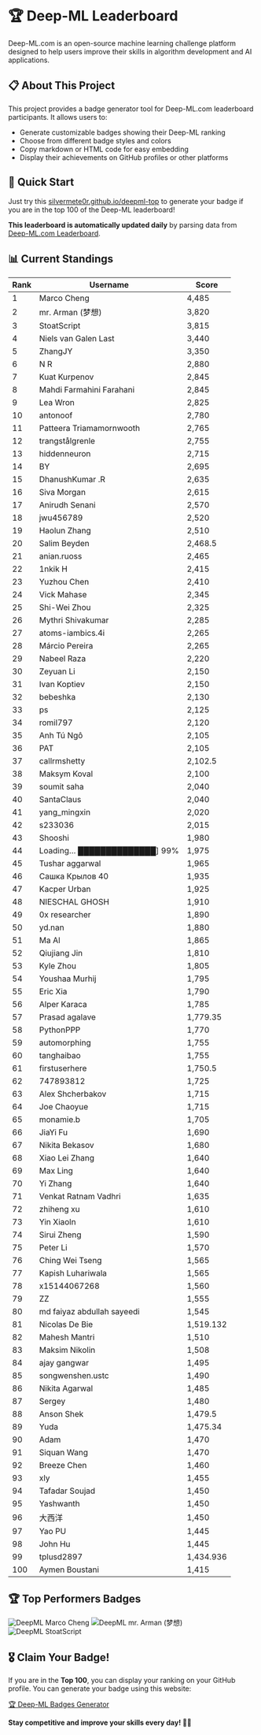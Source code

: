 # 🏆 Deep-ML Leaderboard

Deep-ML.com is an open-source machine learning challenge platform designed to help users improve their skills in algorithm development and AI applications.  

## 📋 About This Project

This project provides a badge generator tool for Deep-ML.com leaderboard participants. It allows users to:
- Generate customizable badges showing their Deep-ML ranking
- Choose from different badge styles and colors
- Copy markdown or HTML code for easy embedding
- Display their achievements on GitHub profiles or other platforms

## 🚀 Quick Start

Just try this [silvermete0r.github.io/deepml-top](silvermete0r.github.io/deepml-top) to generate your badge if you are in the top 100 of the Deep-ML leaderboard!

**This leaderboard is automatically updated daily** by parsing data from [Deep-ML.com Leaderboard](https://www.deep-ml.com/leaderboard).  

## 📊 Current Standings  

<!-- LEADERBOARD_START -->
| Rank | Username | Score |
|------|---------|-------|
| 1 | Marco Cheng | 4,485 |
| 2 | mr. Arman (梦想) | 3,820 |
| 3 | StoatScript | 3,815 |
| 4 | Niels van Galen Last | 3,440 |
| 5 | ZhangJY | 3,350 |
| 6 | N R | 2,880 |
| 7 | Kuat Kurpenov | 2,845 |
| 8 | Mahdi Farmahini Farahani | 2,845 |
| 9 | Lea Wron | 2,825 |
| 10 | antonoof | 2,780 |
| 11 | Patteera Triamamornwooth | 2,765 |
| 12 | trangstålgrenle | 2,755 |
| 13 | hiddenneuron | 2,715 |
| 14 | BY | 2,695 |
| 15 | DhanushKumar .R | 2,635 |
| 16 | Siva Morgan | 2,615 |
| 17 | Anirudh Senani | 2,570 |
| 18 | jwu456789 | 2,520 |
| 19 | Haolun Zhang | 2,510 |
| 20 | Salim Beyden | 2,468.5 |
| 21 | anian.ruoss | 2,465 |
| 22 | 1nkik H | 2,415 |
| 23 | Yuzhou Chen | 2,410 |
| 24 | Vick Mahase | 2,345 |
| 25 | Shi-Wei Zhou | 2,325 |
| 26 | Mythri Shivakumar | 2,285 |
| 27 | atoms-iambics.4i | 2,265 |
| 28 | Márcio Pereira | 2,265 |
| 29 | Nabeel Raza | 2,220 |
| 30 | Zeyuan Li | 2,150 |
| 31 | Ivan Koptiev | 2,150 |
| 32 | bebeshka | 2,130 |
| 33 | ps | 2,125 |
| 34 | romil797 | 2,120 |
| 35 | Anh Tú Ngô | 2,105 |
| 36 | PAT | 2,105 |
| 37 | callrmshetty | 2,102.5 |
| 38 | Maksym Koval | 2,100 |
| 39 | soumit saha | 2,040 |
| 40 | SantaClaus | 2,040 |
| 41 | yang_mingxin | 2,020 |
| 42 | s233036 | 2,015 |
| 43 | Shooshi | 1,980 |
| 44 | Loading… ██████████████] 99% | 1,975 |
| 45 | Tushar aggarwal | 1,965 |
| 46 | Сашка Крылов 40 | 1,935 |
| 47 | Kacper Urban | 1,925 |
| 48 | NIESCHAL GHOSH | 1,910 |
| 49 | 0x researcher | 1,890 |
| 50 | yd.nan | 1,880 |
| 51 | Ma Al | 1,865 |
| 52 | Qiujiang Jin | 1,810 |
| 53 | Kyle Zhou | 1,805 |
| 54 | Youshaa Murhij | 1,795 |
| 55 | Eric Xia | 1,790 |
| 56 | Alper Karaca | 1,785 |
| 57 | Prasad agalave | 1,779.35 |
| 58 | PythonPPP | 1,770 |
| 59 | automorphing | 1,755 |
| 60 | tanghaibao | 1,755 |
| 61 | firstuserhere | 1,750.5 |
| 62 | 747893812 | 1,725 |
| 63 | Alex Shcherbakov | 1,715 |
| 64 | Joe Chaoyue | 1,715 |
| 65 | monamie.b | 1,705 |
| 66 | JiaYi Fu | 1,690 |
| 67 | Nikita Bekasov | 1,680 |
| 68 | Xiao Lei Zhang | 1,640 |
| 69 | Max Ling | 1,640 |
| 70 | Yi Zhang | 1,640 |
| 71 | Venkat Ratnam Vadhri | 1,635 |
| 72 | zhiheng xu | 1,610 |
| 73 | Yin Xiaoln | 1,610 |
| 74 | Sirui Zheng | 1,590 |
| 75 | Peter Li | 1,570 |
| 76 | Ching Wei Tseng | 1,565 |
| 77 | Kapish Luhariwala | 1,565 |
| 78 | x15144067268 | 1,560 |
| 79 | ZZ | 1,555 |
| 80 | md faiyaz abdullah sayeedi | 1,545 |
| 81 | Nicolas De Bie | 1,519.132 |
| 82 | Mahesh Mantri | 1,510 |
| 83 | Maksim Nikolin | 1,508 |
| 84 | ajay gangwar | 1,495 |
| 85 | songwenshen.ustc | 1,490 |
| 86 | Nikita Agarwal | 1,485 |
| 87 | Sergey | 1,480 |
| 88 | Anson Shek | 1,479.5 |
| 89 | Yuda | 1,475.34 |
| 90 | Adam | 1,470 |
| 91 | Siquan Wang | 1,470 |
| 92 | Breeze Chen | 1,460 |
| 93 | xly | 1,455 |
| 94 | Tafadar Soujad | 1,450 |
| 95 | Yashwanth | 1,450 |
| 96 | 大西洋 | 1,450 |
| 97 | Yao PU | 1,445 |
| 98 | John Hu | 1,445 |
| 99 | tplusd2897 | 1,434.936 |
| 100 | Aymen Boustani | 1,415 |
<!-- LEADERBOARD_END -->

## 🏆 Top Performers Badges

<!-- BADGES_START -->
![DeepML Marco Cheng](https://img.shields.io/badge/dynamic/json?url=https%3A%2F%2Fraw.githubusercontent.com%2Fsilvermete0r%2Fdeepml-top%2Fmain%2Fbadges.json&query=%24.4091c1a21900bd2c7d3f4e343acddda1.label&prefix=Rank%20&style=for-the-badge&label=%F0%9F%9A%80%20DeepML&color=blue&link=https%3A%2F%2Fwww.deep-ml.com%2Fleaderboard)
![DeepML mr. Arman (梦想)](https://img.shields.io/badge/dynamic/json?url=https%3A%2F%2Fraw.githubusercontent.com%2Fsilvermete0r%2Fdeepml-top%2Fmain%2Fbadges.json&query=%24.1247b1b5b9cd95e98d7ff7438207406f.label&prefix=Rank%20&style=for-the-badge&label=%F0%9F%9A%80%20DeepML&color=blue&link=https%3A%2F%2Fwww.deep-ml.com%2Fleaderboard)
![DeepML StoatScript](https://img.shields.io/badge/dynamic/json?url=https%3A%2F%2Fraw.githubusercontent.com%2Fsilvermete0r%2Fdeepml-top%2Fmain%2Fbadges.json&query=%24.2561d6c634fa6c4eb794454446029d95.label&prefix=Rank%20&style=for-the-badge&label=%F0%9F%9A%80%20DeepML&color=blue&link=https%3A%2F%2Fwww.deep-ml.com%2Fleaderboard)
<!-- BADGES_END -->

## 🎖 Claim Your Badge!  

If you are in the **Top 100**, you can display your ranking on your GitHub profile. You can generate your badge using this website:

[🏆 Deep-ML Badges Generator](https://silvermete0r.github.io/deepml-top/)

**Stay competitive and improve your skills every day! 🚀🔥**